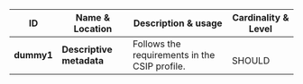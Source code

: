 | ID | Name & Location | Description & usage | Cardinality & Level |
| -- | --------------- | ------------------- | ------------------- |
| <a name="dummy1"></a>**dummy1** | **Descriptive metadata** <br/>  | Follows the requirements in the CSIP profile. |  <br/> SHOULD |
